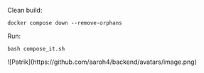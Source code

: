 <p>Clean build:</p>
<pre><code>docker compose down --remove-orphans</code></pre>
<p>Run:</p>
<pre><code>bash compose_it.sh</code></pre>
![Patrik](https://github.com/aaroh4/backend/avatars/image.png)